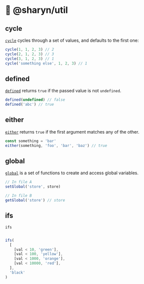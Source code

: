 # 🌹 @sharyn/util

## cycle

[`cycle`](https://github.com/sharynjs/sharyn-util/blob/master/cycle.md) cycles through a set of values, and defaults to the first one:

```js
cycle(1, 1, 2, 3) // 2
cycle(2, 1, 2, 3) // 3
cycle(3, 1, 2, 3) // 1
cycle('something else', 1, 2, 3) // 1
```

## defined

[`defined`](https://github.com/sharynjs/sharyn-util/blob/master/defined.md) returns `true` if the passed value is not `undefined`.

```js
defined(undefined) // false
defined('abc') // true
```

## either

[`either`](https://github.com/sharynjs/sharyn-util/blob/master/either.md) returns `true` if the first argument matches any of the other.

```js
const something = 'bar'
either(something, 'foo', 'bar', 'baz') // true
```

## global

[`global`](https://github.com/sharynjs/sharyn-util/blob/master/global.md) is a set of functions to create and access global variables.

```js
// In file A
setGlobal('store', store)

// In file B
getGlobal('store') // store
```

## ifs

`ifs`

```js

```

```js
ifs(
  [
    [val < 10, 'green'],
    [val < 100, 'yellow'],
    [val < 1000, 'orange'],
    [val < 10000, 'red'],
  ],
  'black'
)
```
